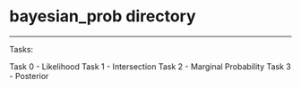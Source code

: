 # bayesian_prob directory

---

Tasks:

Task 0 - Likelihood
Task 1 - Intersection
Task 2 - Marginal Probability
Task 3 - Posterior
